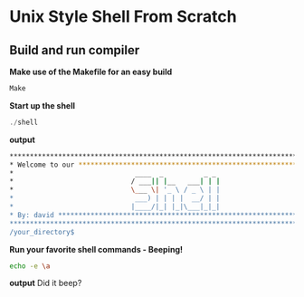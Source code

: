 # Unix Style Shell From Scratch

## Build and run compiler
**Make use of the Makefile for an easy build**
```sh
Make
```
**Start up the shell**
```c
./shell
```
**output**
```sh
*********************************************************************************
* Welcome to our ****************************************************************
*                              ____  _          _ _                             *
*                             / ___|| |__   ___| | |                            *
*                             \___ \| '_ \ / _ \ | |                            *
*                              ___) | | | |  __/ | |                            *
*                             |____/|_| |_|\___|_|_|                            *
* By: david *********************************************************************
*********************************************************************************
/your_directory$
```
**Run your favorite shell commands - Beeping!**
```sh
echo -e \a
```
**output**
Did it beep?
